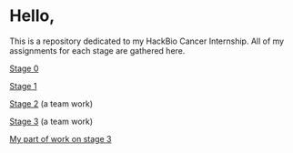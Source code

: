 # Hello,

This is a repository dedicated to my HackBio Cancer Internship.
All of my assignments for each stage are gathered here.

[ Stage 0](https://github.com/Lemurlover/hackbio-cancer-internship/tree/main/stage0)

[ Stage 1](https://github.com/Lemurlover/hackbio-cancer-internship/tree/main/stage1)

[ Stage 2](https://github.com/Lemurlover/hackbio-cancer-internship/tree/main/stage2) (a team work)

[ Stage 3](https://github.com/Lemurlover/hackbio-cancer-internship/tree/main/Stage_3) (a team work)

[ My part of work on stage 3 ](https://github.com/Lemurlover/hackbio-cancer-internship/tree/main/stage3)




